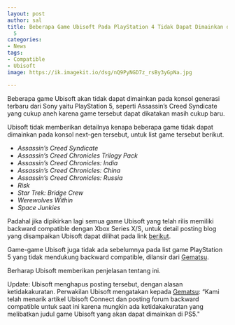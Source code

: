```yaml
---
layout: post
author: sal
title: Beberapa Game Ubisoft Pada PlayStation 4 Tidak Dapat Dimainkan di PlayStation
  5
categories:
- News
tags:
- Compatible
- Ubisoft
image: https://ik.imagekit.io/dsg/nQ9PyNGD7z_rsBy3yGpNa.jpg

---
```

Beberapa game Ubisoft akan tidak dapat dimainkan pada konsol generasi terbaru dari Sony yaitu PlayStation 5, seperti Assassin’s Creed Syndicate yang cukup aneh karena game tersebut dapat dikatakan masih cukup baru.

Ubisoft tidak memberikan detailnya kenapa beberapa game tidak dapat dimainkan pada konsol next-gen tersebut, untuk list game tersebut berikut.

* _Assassin’s Creed Syndicate_
* _Assassin’s Creed Chronicles Trilogy Pack_
* _Assassin’s Creed Chronicles: India_
* _Assassin’s Creed Chronicles: China_
* _Assassin’s Creed Chronicles: Russia_
* _Risk_
* _Star Trek: Bridge Crew_
* _Werewolves Within_
* _Space Junkies_

Padahal jika dipikirkan lagi semua game Ubisoft yang telah rilis memiliki backward compatible dengan Xbox Series X/S, untuk detail posting blog yang disampaikan Ubisoft dapat dilihat pada link [berikut](https://ubisoftconnect.com/en-US/news/ignt.23726/all-you-need-to-know-on-cross-progression-and-cross-play-with-ubisoft-connect).

Game-game Ubisoft juga tidak ada sebelumnya pada list game PlayStation 5 yang tidak mendukung backward compatible, dilansir dari [Gematsu](https://www.gematsu.com/2020/10/assassins-creed-syndicate-assassins-creed-chronicles-series-not-backward-compatible-on-ps5).

Berharap Ubisoft memberikan penjelasan tentang ini.

Update: Ubisoft menghapus posting tersebut, dengan alasan ketidakakuratan. Perwakilan Ubisoft mengatakan kepada [Gematsu](https://twitter.com/gematsucom/status/1322327097357045760): “Kami telah menarik artikel Ubisoft Connect dan posting forum backward compatible untuk saat ini karena mungkin ada ketidakakuratan yang melibatkan judul game Ubisoft yang akan dapat dimainkan di PS5."
